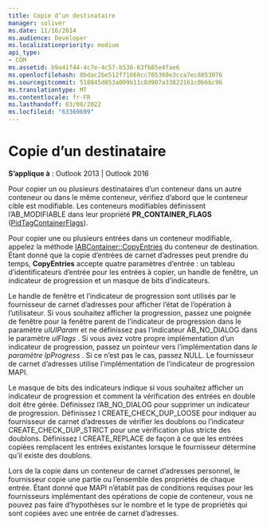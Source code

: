 ```yaml
---
title: Copie d’un destinataire
manager: soliver
ms.date: 11/16/2014
ms.audience: Developer
ms.localizationpriority: medium
api_type:
- COM
ms.assetid: b9a41f44-4c7e-4c57-b536-63fb85e4fae6
ms.openlocfilehash: 8bdac2be512f71668cc705360e3cca7ec8853076
ms.sourcegitcommit: 518845d053a009b11c8d907a33822161c0b6bc96
ms.translationtype: MT
ms.contentlocale: fr-FR
ms.lasthandoff: 03/08/2022
ms.locfileid: "63369699"
---
```

# <a name="copying-a-recipient"></a>Copie d’un destinataire

  
  
**S’applique à** : Outlook 2013 | Outlook 2016 
  
Pour copier un ou plusieurs destinataires d’un conteneur dans un autre conteneur ou dans le même conteneur, vérifiez d’abord que le conteneur cible est modifiable. Les conteneurs modifiables définissent l’AB_MODIFIABLE dans leur propriété **PR_CONTAINER_FLAGS** ([PidTagContainerFlags](pidtagcontainerflags-canonical-property.md)).
  
Pour copier une ou plusieurs entrées dans un conteneur modifiable, appelez la méthode [IABContainer::CopyEntries](iabcontainer-copyentries.md) du conteneur de destination. Étant donné que la copie d’entrées de carnet d’adresses peut prendre du temps, **CopyEntries** accepte quatre paramètres d’entrée : un tableau d’identificateurs d’entrée pour les entrées à copier, un handle de fenêtre, un indicateur de progression et un masque de bits d’indicateurs. 
  
Le handle de fenêtre et l’indicateur de progression sont utilisés par le fournisseur de carnet d’adresses pour afficher l’état de l’opération à l’utilisateur. Si vous souhaitez afficher la progression, passez une poignée de fenêtre pour la fenêtre parent de l’indicateur de progression dans le paramètre _ulUIParam_ et ne définissez pas l’indicateur AB_NO_DIALOG dans le paramètre _ulFlags_ . Si vous avez votre propre implémentation d’un indicateur de progression, passez un pointeur vers l’implémentation dans _le paramètre lpProgress_ . Si ce n’est pas le cas, passez NULL. Le fournisseur de carnet d’adresses utilise l’implémentation de l’indicateur de progression MAPI. 
  
Le masque de bits des indicateurs indique si vous souhaitez afficher un indicateur de progression et comment la vérification des entrées en double doit être gérée. Définissez l’AB_NO_DIALOG pour supprimer un indicateur de progression. Définissez l CREATE_CHECK_DUP_LOOSE pour indiquer au fournisseur de carnet d’adresses de vérifier les doublons ou l’indicateur CREATE_CHECK_DUP_STRICT pour une vérification plus stricte des doublons. Définissez l CREATE_REPLACE de façon à ce que les entrées copiées remplacent les entrées existantes lorsque le fournisseur détermine qu’il existe des doublons. 
  
Lors de la copie dans un conteneur de carnet d’adresses personnel, le fournisseur copie une partie ou l’ensemble des propriétés de chaque entrée. Étant donné que MAPI n’établit pas de conditions requises pour les fournisseurs implémentant des opérations de copie de conteneur, vous ne pouvez pas faire d’hypothèses sur le nombre et le type de propriétés qui sont copiées avec une entrée de carnet d’adresses.
  

